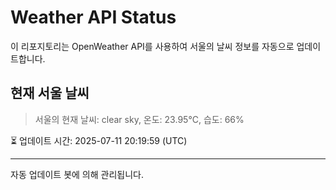 
# Weather API Status

이 리포지토리는 OpenWeather API를 사용하여 서울의 날씨 정보를 자동으로 업데이트합니다.

## 현재 서울 날씨
> 서울의 현재 날씨: clear sky, 온도: 23.95°C, 습도: 66%

⏳ 업데이트 시간: 2025-07-11 20:19:59 (UTC)

---
자동 업데이트 봇에 의해 관리됩니다.
